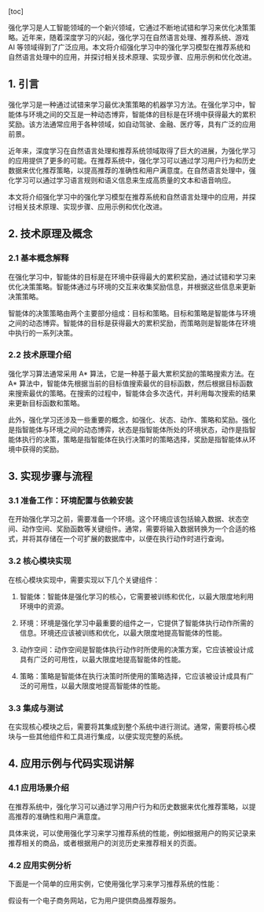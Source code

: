 
[toc]                    
                
                
强化学习是人工智能领域的一个新兴领域，它通过不断地试错和学习来优化决策策略。近年来，随着深度学习的兴起，强化学习在自然语言处理、推荐系统、游戏 AI 等领域得到了广泛应用。本文将介绍强化学习中的强化学习模型在推荐系统和自然语言处理中的应用，并探讨相关技术原理、实现步骤、应用示例和优化改进。

## 1. 引言

强化学习是一种通过试错来学习最优决策策略的机器学习方法。在强化学习中，智能体与环境之间的交互是一种动态博弈，智能体的目标是在环境中获得最大的累积奖励。该方法通常应用于各种领域，如自动驾驶、金融、医疗等，具有广泛的应用前景。

近年来，深度学习在自然语言处理和推荐系统领域取得了巨大的进展，为强化学习的应用提供了更多的可能。在推荐系统中，强化学习可以通过学习用户行为和历史数据来优化推荐策略，以提高推荐的准确性和用户满意度。在自然语言处理中，强化学习可以通过学习语言规则和语义信息来生成高质量的文本和语音响应。

本文将介绍强化学习中的强化学习模型在推荐系统和自然语言处理中的应用，并探讨相关技术原理、实现步骤、应用示例和优化改进。

## 2. 技术原理及概念

### 2.1 基本概念解释

在强化学习中，智能体的目标是在环境中获得最大的累积奖励，通过试错和学习来优化决策策略。智能体通过与环境的交互来收集奖励信息，并根据这些信息来更新决策策略。

智能体的决策策略由两个主要部分组成：目标和策略。目标和策略是智能体与环境之间的动态博弈。智能体的目标是获得最大的累积奖励，而策略则是智能体在环境中执行的一系列决策。

### 2.2 技术原理介绍

强化学习算法通常采用 A\* 算法，它是一种基于最大累积奖励的策略搜索方法。在 A\* 算法中，智能体先根据当前的目标值搜索最优的目标函数，然后根据目标函数来搜索最优的策略。在搜索的过程中，智能体会多次迭代，并利用每次搜索的结果来更新目标函数和策略。

此外，强化学习还涉及一些重要的概念，如强化、状态、动作、策略和奖励。强化是指智能体与环境之间的动态博弈，状态是指智能体所处的环境状态，动作是指智能体执行的决策，策略是指智能体在执行决策时的策略选择，奖励是指智能体从环境中获得的奖励。

## 3. 实现步骤与流程

### 3.1 准备工作：环境配置与依赖安装

在开始强化学习之前，需要准备一个环境。这个环境应该包括输入数据、状态空间、动作空间、奖励函数等关键组件。通常，需要将输入数据转换为一个合适的格式，并将其存储在一个可扩展的数据库中，以便在执行动作时进行查询。

### 3.2 核心模块实现

在核心模块实现中，需要实现以下几个关键组件：

1. 智能体：智能体是强化学习的核心，它需要被训练和优化，以最大限度地利用环境中的资源。

2. 环境：环境是强化学习中最重要的组件之一，它提供了智能体执行动作所需的信息。环境还应该被训练和优化，以最大限度地提高智能体的性能。

3. 动作空间：动作空间是智能体执行动作时所使用的决策方案，它应该被设计成具有广泛的可用性，以最大限度地提高智能体的性能。

4. 策略：策略是智能体在执行决策时所使用的策略选择，它应该被设计成具有广泛的可用性，以最大限度地提高智能体的性能。

### 3.3 集成与测试

在实现核心模块之后，需要将其集成到整个系统中进行测试。通常，需要将核心模块与一些其他组件和工具进行集成，以便实现完整的系统。

## 4. 应用示例与代码实现讲解

### 4.1 应用场景介绍

在推荐系统中，强化学习可以通过学习用户行为和历史数据来优化推荐策略，以提高推荐的准确性和用户满意度。

具体来说，可以使用强化学习来学习推荐系统的性能，例如根据用户的购买记录来推荐相关的商品，或者根据用户的浏览历史来推荐相关的页面。

### 4.2 应用实例分析

下面是一个简单的应用实例，它使用强化学习来学习推荐系统的性能：

假设有一个电子商务网站，它为用户提供商品推荐服务。

